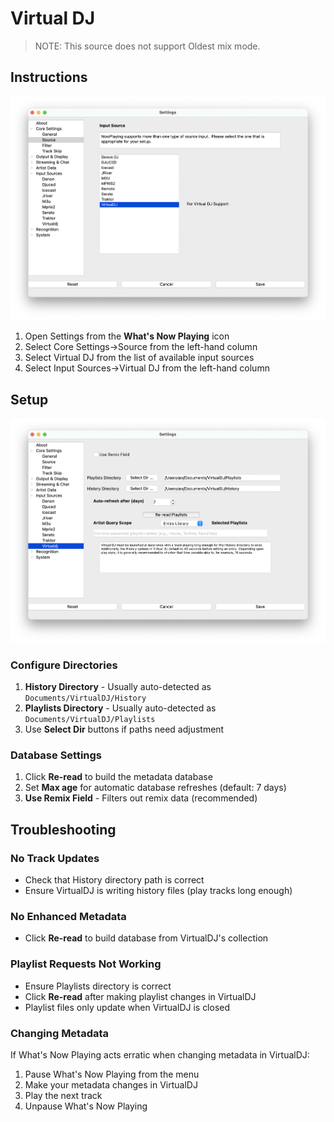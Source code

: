 # Virtual DJ

> NOTE: This source does not support Oldest mix mode.

## Instructions

[![Virtual DJ Source Selection](images/virtualdj-source-selection.png)](images/virtualdj-source-selection.png)

1. Open Settings from the **What's Now Playing** icon
2. Select Core Settings->Source from the left-hand column
3. Select Virtual DJ from the list of available input sources
4. Select Input Sources->Virtual DJ from the left-hand column

## Setup

[![Virtual DJ Settings](images/virtualdj-settings.png)](images/virtualdj-settings.png)

### Configure Directories

1. **History Directory** - Usually auto-detected as `Documents/VirtualDJ/History`
2. **Playlists Directory** - Usually auto-detected as `Documents/VirtualDJ/Playlists`
3. Use **Select Dir** buttons if paths need adjustment

### Database Settings

1. Click **Re-read** to build the metadata database
2. Set **Max age** for automatic database refreshes (default: 7 days)
3. **Use Remix Field** - Filters out remix data (recommended)

## Troubleshooting

### No Track Updates

- Check that History directory path is correct
- Ensure VirtualDJ is writing history files (play tracks long enough)

### No Enhanced Metadata

- Click **Re-read** to build database from VirtualDJ's collection

### Playlist Requests Not Working

- Ensure Playlists directory is correct
- Click **Re-read** after making playlist changes in VirtualDJ
- Playlist files only update when VirtualDJ is closed

### Changing Metadata

If What's Now Playing acts erratic when changing metadata in VirtualDJ:

1. Pause What's Now Playing from the menu
2. Make your metadata changes in VirtualDJ
3. Play the next track
4. Unpause What's Now Playing
